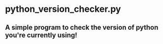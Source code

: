 # python_version_checker.py
## A simple program to check the version of python you're currently using!
